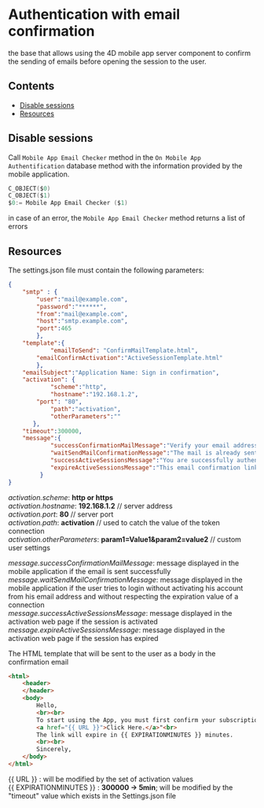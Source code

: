 # Authentication with email confirmation

the base that allows using the 4D mobile app server component to confirm the sending of emails before opening the session to the user.

##  Contents ##
- [Disable sessions](#DisableSessions)
- [Resources](#Resources)

## Disable sessions ##

Call `Mobile App Email Checker`  method in the `On Mobile App Authentification` database  method with the information provided by the mobile application.

```swift
C_OBJECT($0)
C_OBJECT($1)
$0:= Mobile App Email Checker ($1)
```
in case of an error, the `Mobile App Email Checker` method returns a list of errors

## Resources ##

The settings.json file must contain the following parameters:

```json
{
    "smtp" : {
        "user":"mail@example.com",
      	"password":"******",
      	"from":"mail@example.com",
      	"host":"smtp.example.com",
        "port":465
        },
    "template":{    
		    "emailToSend": "ConfirmMailTemplate.html",
      	"emailConfirmActivation":"ActiveSessionTemplate.html"
        },
  	"emailSubject":"Application Name: Sign in confirmation",
  	"activation": {
    		"scheme":"http",
    		"hostname":"192.168.1.2",
        "port": "80",
    		"path":"activation",
    		"otherParameters":""
  	   },
  	"timeout":300000,
  	"message":{
    		"successConfirmationMailMessage":"Verify your email address",
    		"waitSendMailConfirmationMessage":"The mail is already sent thank you to wait before sending again",
    		"successActiveSessionsMessage":"You are successfully authenticated",
    		"expireActiveSessionsMessage":"This email confirmation link has expired!"
	     }
}
```
*activation.scheme*: **http or https** \
*activation.hostname*: **192.168.1.2** // server address \
*activation.port*: **80** // server port \
*activation.path*: **activation** // used to catch the value of the token connection \
*activation.otherParameters*: **param1=Value1&param2=value2** // custom user settings

*message.successConfirmationMailMessage*: message displayed in the mobile application if the email is sent successfully \
*message.waitSendMailConfirmationMessage*: message displayed in the mobile application if the user tries to login without activating his account from his email address and without respecting the expiration value of a connection \
*message.successActiveSessionsMessage*: message displayed in the activation web page if the session is activated \
*message.expireActiveSessionsMessage*: message displayed in the activation web page if the session has expired

The HTML template that will be sent to the user as a body in the confirmation email

```html
<html>
    <header>
    </header>
    <body>
        Hello,
        <br><br>
        To start using the App, you must first confirm your subscription by clicking on the following link:
        <a href="{{ URL }}">Click Here.</a>"<br>
        The link will expire in {{ EXPIRATIONMINUTES }} minutes.
        <br><br>
        Sincerely,
    </body>
</html>
```

{{ URL }} : will be modified by the set of activation values \
{{ EXPIRATIONMINUTES }} : **300000 -> 5min**; will be modified by the "timeout" value which exists in the Settings.json file

